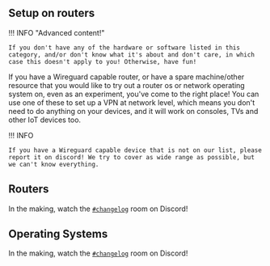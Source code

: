 ## Setup on routers
!!! INFO "Advanced content!"

    If you don't have any of the hardware or software listed in this category, and/or don't know what it's about and don't care, in which case this doesn't apply to you! Otherwise, have fun!

If you have a Wireguard capable router, or have a spare machine/other resource that you would like to try out a router os or network operating system on, even as an experiment, you've come to the right place! You can use one of these to set up a VPN at network level, which means you don't need to do anything on your devices, and it will work on consoles, TVs and other IoT devices too.

!!! INFO

    If you have a Wireguard capable device that is not on our list, please report it on discord! We try to cover as wide range as possible, but we can't know everything.

## Routers
In the making, watch the [`#changelog`]() room on Discord!
<!--
<div class="grid cards" markdown>

- [:material-router-network: Asus]()
- [:material-router-network: GL.iNet]()
- [:material-router-network: Mikrotik]()
- [:material-router-network: TP-Link]()
- [:material-router-network: Ubiquiti]()
- [:material-router-network: Zyxel]()

</div>
--->
## Operating Systems
In the making, watch the [`#changelog`]() room on Discord!
<!--
<div class="grid cards" markdown>

- [:material-head-cog: OPNSense]()
- [:material-head-cog: PfSense]()
- [:material-head-cog: OpenWRT]()
- [:material-head-cog: DD-WRT]()
- [:material-head-cog: VyOS]()

</div>
--->
